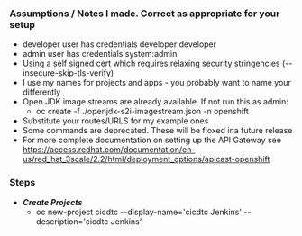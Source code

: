### Assumptions / Notes I made. Correct as appropriate for your setup
- developer user has credentials developer:developer
- admin user has credentials system:admin
- Using a self signed cert which requires relaxing security stringencies (--insecure-skip-tls-verify)
- I use my names for projects and apps - you probably want to name your differently
- Open JDK image streams are already available. If not run this as admin: 
  - oc create -f ./openjdk-s2i-imagestream.json -n openshift
- Substitute your routes/URLS for my example ones
- Some commands are deprecated. These will be fioxed ina future release
- For more complete documentation on setting up the API Gateway see https://access.redhat.com/documentation/en-us/red_hat_3scale/2.2/html/deployment_options/apicast-openshift


### Steps
- **_Create Projects_**  
  - oc new-project cicdtc --display-name='cicdtc Jenkins' --description='cicdtc Jenkins' 
